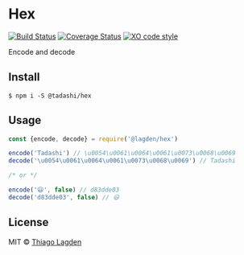 # Hex

[![Build Status][ci-img]][ci]
[![Coverage Status][coveralls-img]][coveralls]
[![XO code style][xo-img]][xo]

[ci-img]:        https://travis-ci.org/lagden/hex.svg
[ci]:            https://travis-ci.org/lagden/hex
[coveralls-img]: https://coveralls.io/repos/github/lagden/hex/badge.svg?branch=master
[coveralls]:     https://coveralls.io/github/lagden/hex?branch=master
[xo-img]:        https://img.shields.io/badge/code_style-XO-5ed9c7.svg
[xo]:            https://github.com/sindresorhus/xo


Encode and decode


## Install

```
$ npm i -S @tadashi/hex
```


## Usage

```js
const {encode, decode} = require('@lagden/hex')

encode('Tadashi') // \u0054\u0061\u0064\u0061\u0073\u0068\u0069
decode('\u0054\u0061\u0064\u0061\u0073\u0068\u0069') // Tadashi

/* or */

encode('😃', false) // d83dde03
decode('d83dde03', false) // 😃
```

## License

MIT © [Thiago Lagden](https://github.com/lagden)
